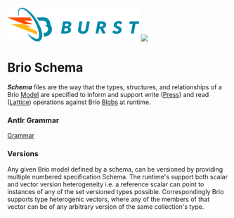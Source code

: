![Burst](../../../../../../../../../doc/burst_small.png "")
![](../../../../../../../../doc/brio_small.png "")

# Brio Schema


___Schema___  files are the way that the types, structures, and relationships of a Brio
[Model](model.md) are specified to inform and support
write ([Press](../src/main/scala/org/burstsys/brio/press/pressing.md)) and read ([Lattice](lattice.md)) operations against
Brio [Blobs](blob.md) at runtime.


### Antlr Grammar
[Grammar](../src/main/antlr4/org/burstsys/brio/grammar/BrioSchemaGrammar.g4)

### Versions
Any given Brio model defined by a schema, can be versioned by providing multiple numbered specification Schema.
The runtime's support both scalar and vector version heterogeneity i.e. a reference scalar can point to
instances of any of the set versioned types possible. Correspondingly Brio supports type heterogenic
vectors, where any of the members of that vector can be of any arbitrary version of the same collection's type.

